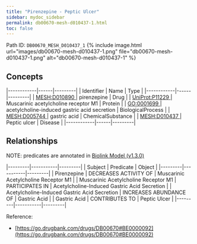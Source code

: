 ```yaml
---
title: "Pirenzepine - Peptic Ulcer"
sidebar: mydoc_sidebar
permalink: db00670-mesh-d010437-1.html
toc: false 
---
```



Path ID: `DB00670_MESH_D010437_1`
{% include image.html url="images/db00670-mesh-d010437-1.png" file="db00670-mesh-d010437-1.png" alt="db00670-mesh-d010437-1" %}

## Concepts

|------------|------|---------|
| Identifier | Name | Type    |
|------------|------|---------|
| <a href="https://identifiers.org/MESH:D010890">MESH:D010890 </a> | pirenzepine | Drug |
| <a href="https://identifiers.org/UniProt:P11229">UniProt:P11229 </a> | Muscarinic acetylcholine receptor M1 | Protein |
| <a href="https://identifiers.org/GO:0001699">GO:0001699 </a> | acetylcholine-induced gastric acid secretion | BiologicalProcess |
| <a href="https://identifiers.org/MESH:D005744">MESH:D005744 </a> | gastric acid | ChemicalSubstance |
| <a href="https://identifiers.org/MESH:D010437">MESH:D010437 </a> | Peptic ulcer | Disease |
|------------|------|---------|

## Relationships


NOTE: predicates are annotated in <a href="https://github.com/biolink/biolink-model/releases/tag/v1.3.0">Biolink Model (v1.3.0)</a>

|---------|-----------|---------|
| Subject | Predicate | Object  |
|---------|-----------|---------|
| Pirenzepine | DECREASES ACTIVITY OF | Muscarinic Acetylcholine Receptor M1 |
| Muscarinic Acetylcholine Receptor M1 | PARTICIPATES IN | Acetylcholine-Induced Gastric Acid Secretion |
| Acetylcholine-Induced Gastric Acid Secretion | INCREASES ABUNDANCE OF | Gastric Acid |
| Gastric Acid | CONTRIBUTES TO | Peptic Ulcer |
|---------|-----------|---------|

Reference: 
  - [https://go.drugbank.com/drugs/DB00670#BE0000092](https://go.drugbank.com/drugs/DB00670#BE0000092)
